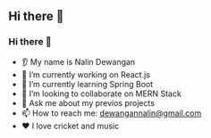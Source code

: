 ## Hi there 👋


### Hi there 👋
* 👂 My name is Nalin Dewangan
* 🔭 I’m currently working on React.js
* 🌱 I’m currently learning Spring Boot
* 🤝 I’m looking to collaborate on MERN Stack
* 💬 Ask me about my previos projects
* 📫 How to reach me: dewangannalin@gmail.com
* ❤️ I love cricket and music
<!--
**nalin70/nalin70** is a ✨ _special_ ✨ repository because its `README.md` (this file) appears on your GitHub profile.

Here are some ideas to get you started:

- 🔭 I’m currently working on ...
- 🌱 I’m currently learning ...
- 👯 I’m looking to collaborate on ...
- 🤔 I’m looking for help with ...
- 💬 Ask me about ...
- 📫 How to reach me: ...
- 😄 Pronouns: ...
- ⚡ Fun fact: ...
-->

